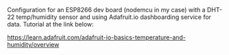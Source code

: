 Configuration for an ESP8266 dev board (nodemcu in my case) with a DHT-22 temp/humidity sensor and using Adafruit.io dashboarding service for data. Tutorial at the link below:

https://learn.adafruit.com/adafruit-io-basics-temperature-and-humidity/overview
